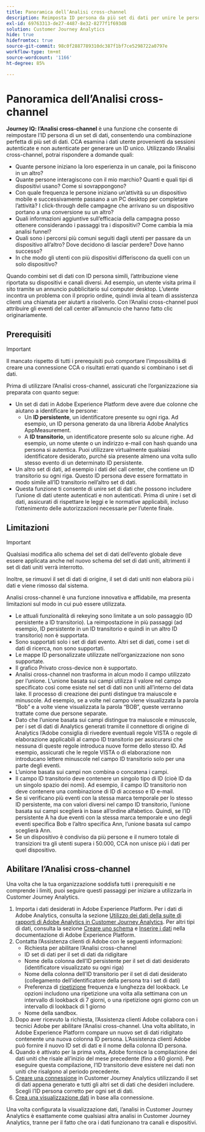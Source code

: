 ```yaml
---
title: Panoramica dell’Analisi cross-channel
description: Reimposta ID persona da più set di dati per unire le persone.
exl-id: 69763313-de27-4487-8e32-8277f1f693d8
solution: Customer Journey Analytics
hide: true
hidefromtoc: true
source-git-commit: 98c0f2887789310dc387f1bf7ce5298722a0797e
workflow-type: tm+mt
source-wordcount: '1166'
ht-degree: 85%

---
```



# Panoramica dell’Analisi cross-channel

**Journey IQ: l’Analisi cross-channel** è una funzione che consente di reimpostare l’ID persona di un set di dati, consentendo una combinazione perfetta di più set di dati. CCA esamina i dati utente provenienti da sessioni autenticate e non autenticate per generare un ID unico. Utilizzando l’Analisi cross-channel, potrai rispondere a domande quali:

* Quante persone iniziano la loro esperienza in un canale, poi la finiscono in un altro?
* Quante persone interagiscono con il mio marchio? Quanti e quali tipi di dispositivi usano? Come si sovrappongono?
* Con quale frequenza le persone iniziano un’attività su un dispositivo mobile e successivamente passano a un PC desktop per completare l’attività? I click-through delle campagne che arrivano su un dispositivo portano a una conversione su un altro?
* Quali informazioni aggiuntive sull’efficacia della campagna posso ottenere considerando i passaggi tra i dispositivi? Come cambia la mia analisi funnel?
* Quali sono i percorsi più comuni seguiti dagli utenti per passare da un dispositivo all’altro? Dove decidono di lasciar perdere? Dove hanno successo?
* In che modo gli utenti con più dispositivi differiscono da quelli con un solo dispositivo?

Quando combini set di dati con ID persona simili, l’attribuzione viene riportata su dispositivi e canali diversi. Ad esempio, un utente visita prima il sito tramite un annuncio pubblicitario sul computer desktop. L’utente incontra un problema con il proprio ordine, quindi invia al team di assistenza clienti una chiamata per aiutarti a risolverlo. Con l’Analisi cross-channel puoi attribuire gli eventi del call center all’annuncio che hanno fatto clic originariamente.

## Prerequisiti

>[!IMPORTANT]
>
>Il mancato rispetto di tutti i prerequisiti può comportare l’impossibilità di creare una connessione CCA o risultati errati quando si combinano i set di dati.

Prima di utilizzare l’Analisi cross-channel, assicurati che l’organizzazione sia preparata con quanto segue:

* Un set di dati in Adobe Experience Platform deve avere due colonne che aiutano a identificare le persone:
   * Un **ID persistente**, un identificatore presente su ogni riga. Ad esempio, un ID persona generato da una libreria Adobe Analytics AppMeasurement.
   * A **ID transitorio**, un identificatore presente solo su alcune righe. Ad esempio, un nome utente o un indirizzo e-mail con hash quando una persona si autentica. Puoi utilizzare virtualmente qualsiasi identificatore desiderato, purché sia presente almeno una volta sullo stesso evento di un determinato ID persistente.
* Un altro set di dati, ad esempio i dati del call center, che contiene un ID transitorio su ogni riga. Questo ID persona deve essere formattato in modo simile all’ID transitorio nell’altro set di dati.
* Questa funzione ti consente di unire set di dati che possono includere l’unione di dati utente autenticati e non autenticati. Prima di unire i set di dati, assicurati di rispettare le leggi e le normative applicabili, incluso l’ottenimento delle autorizzazioni necessarie per l’utente finale.

## Limitazioni 

>[!IMPORTANT]
>
>Qualsiasi modifica allo schema del set di dati dell’evento globale deve essere applicata anche nel nuovo schema del set di dati uniti, altrimenti il set di dati uniti verrà interrotto.
>
>Inoltre, se rimuovi il set di dati di origine, il set di dati uniti non elabora più i dati e viene rimosso dal sistema.

Analisi cross-channel è una funzione innovativa e affidabile, ma presenta limitazioni sul modo in cui può essere utilizzata.

* Le attuali funzionalità di rekeying sono limitate a un solo passaggio (ID persistente a ID transitorio). La reimpostazione in più passaggi (ad esempio, ID persistente in un ID transitorio e quindi in un altro ID transitorio) non è supportata.
* Sono supportati solo i set di dati evento. Altri set di dati, come i set di dati di ricerca, non sono supportati.
* Le mappe ID personalizzate utilizzate nell’organizzazione non sono supportate.
* Il grafico Privato cross-device non è supportato.
* Analisi cross-channel non trasforma in alcun modo il campo utilizzato per l’unione. L’unione basata sui campi utilizza il valore nel campo specificato così come esiste nel set di dati non uniti all’interno del data lake. Il processo di creazione dei punti distingue tra maiuscole e minuscole. Ad esempio, se a volte nel campo viene visualizzata la parola “Bob” e a volte viene visualizzata la parola “BOB”, queste verranno trattate come due persone separate.
* Dato che l’unione basata sui campi distingue tra maiuscole e minuscole, per i set di dati di Analytics generati tramite il connettore di origine di Analytics l’Adobe consiglia di rivedere eventuali regole VISTA o regole di elaborazione applicabili al campo ID transitorio per assicurarsi che nessuna di queste regole introduca nuove forme dello stesso ID. Ad esempio, assicurati che le regole VISTA o di elaborazione non introducano lettere minuscole nel campo ID transitorio solo per una parte degli eventi.
* L’unione basata sui campi non combina o concatena i campi.
* Il campo ID transitorio deve contenere un singolo tipo di ID (cioè ID da un singolo spazio dei nomi). Ad esempio, il campo ID transitorio non deve contenere una combinazione di ID di accesso e ID e-mail.
* Se si verificano più eventi con la stessa marca temporale per lo stesso ID persistente, ma con valori diversi nel campo ID transitorio, l’unione basata sui campi sceglierà in base all’ordine alfabetico. Quindi, se l’ID persistente A ha due eventi con la stessa marca temporale e uno degli eventi specifica Bob e l’altro specifica Ann, l’unione basata sul campo sceglierà Ann.
* Se un dispositivo è condiviso da più persone e il numero totale di transizioni tra gli utenti supera i 50.000, CCA non unisce più i dati per quel dispositivo.

## Abilitare l’Analisi cross-channel

Una volta che la tua organizzazione soddisfa tutti i prerequisiti e ne comprende i limiti, puoi seguire questi passaggi per iniziare a utilizzarla in Customer Journey Analytics.

1. Importa i dati desiderati in Adobe Experience Platform. Per i dati di Adobe Analytics, consulta la sezione [Utilizzo dei dati della suite di rapporti di Adobe Analytics in Customer Journey Analytics](/help/getting-started/aa-vs-cja/aa-data-in-cja.md). Per altri tipi di dati, consulta la sezione [Creare uno schema](https://experienceleague.adobe.com/docs/experience-platform/xdm/tutorials/create-schema-ui.html?lang=it) e [Inserire i dati](https://experienceleague.adobe.com/docs/experience-platform/ingestion/home.html?lang=it) nella documentazione di Adobe Experience Platform.
1. Contatta l’Assistenza clienti di Adobe con le seguenti informazioni:
   * Richiesta per abilitare l’Analisi cross-channel
   * ID set di dati per il set di dati da ridigitare
   * Nome della colonna dell’ID persistente per il set di dati desiderato (identificatore visualizzato su ogni riga)
   * Nome della colonna dell’ID transitorio per il set di dati desiderato (collegamento dell’identificatore della persona tra i set di dati)
   * Preferenza di [ripetizione](replay.md) frequenza e lunghezza del lookback. Le opzioni includono una ripetizione una volta alla settimana con un intervallo di lookback di 7 giorni, o una ripetizione ogni giorno con un intervallo di lookback di 1 giorno
   * Nome della sandbox.
1. Dopo aver ricevuto la richiesta, l’Assistenza clienti Adobe collabora con i tecnici Adobe per abilitare l’Analisi cross-channel. Una volta abilitato, in Adobe Experience Platform compare un nuovo set di dati ridigitato contenente una nuova colonna ID persona. L’Assistenza clienti Adobe può fornire il nuovo ID set di dati e il nome della colonna ID persona.
1. Quando è attivato per la prima volta, Adobe fornisce la compilazione dei dati uniti che risale all’inizio del mese precedente (fino a 60 giorni). Per eseguire questa compilazione, l’ID transitorio deve esistere nei dati non uniti che risalgono al periodo precedente.
1. [Creare una connessione](/help/connections/create-connection.md) in Customer Journey Analytics utilizzando il set di dati appena generato e tutti gli altri set di dati che desideri includere. Scegli l’ID persona corretto per ogni set di dati.
1. [Crea una visualizzazione dati](/help/data-views/create-dataview.md) in base alla connessione.

<!-- To do: Paragraph on backfill once product and marketing determine the best way forward. -->

Una volta configurata la visualizzazione dati, l’analisi in Customer Journey Analytics è esattamente come qualsiasi altra analisi in Customer Journey Analytics, tranne per il fatto che ora i dati funzionano tra canali e dispositivi.
